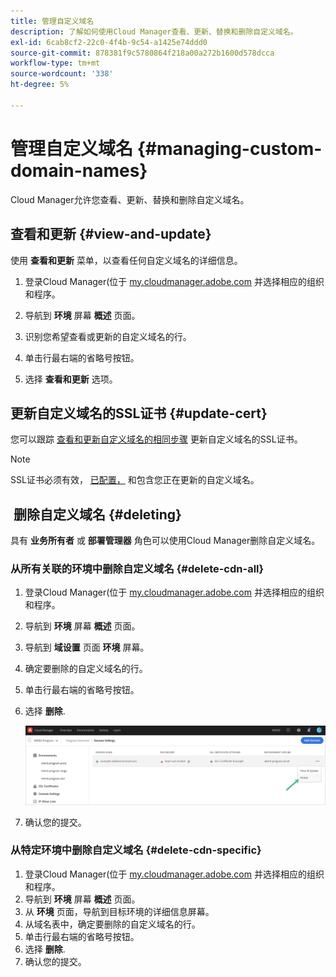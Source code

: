 ```yaml
---
title: 管理自定义域名
description: 了解如何使用Cloud Manager查看、更新、替换和删除自定义域名。
exl-id: 6cab8cf2-22c0-4f4b-9c54-a1425e74ddd0
source-git-commit: 878381f9c5780864f218a00a272b1600d578dcca
workflow-type: tm+mt
source-wordcount: '338'
ht-degree: 5%

---
```


# 管理自定义域名 {#managing-custom-domain-names}

Cloud Manager允许您查看、更新、替换和删除自定义域名。

## 查看和更新 {#view-and-update}

使用 **查看和更新** 菜单，以查看任何自定义域名的详细信息。

1. 登录Cloud Manager(位于 [my.cloudmanager.adobe.com](https://my.cloudmanager.adobe.com/) 并选择相应的组织和程序。

1. 导航到 **环境** 屏幕 **概述** 页面。

1. 识别您希望查看或更新的自定义域名的行。

1. 单击行最右端的省略号按钮。

1. 选择 **查看和更新** 选项。

## 更新自定义域名的SSL证书 {#update-cert}

您可以跟踪 [查看和更新自定义域名的相同步骤](#view-and-update) 更新自定义域名的SSL证书。

>[!NOTE]
>
>SSL证书必须有效， [已配置，](/help/implementing/cloud-manager/managing-ssl-certifications/introduction.md) 和包含您正在更新的自定义域名。

##  删除自定义域名 {#deleting}

具有 **业务所有者** 或 **部署管理器** 角色可以使用Cloud Manager删除自定义域名。

### 从所有关联的环境中删除自定义域名 {#delete-cdn-all}

1. 登录Cloud Manager(位于 [my.cloudmanager.adobe.com](https://my.cloudmanager.adobe.com/) 并选择相应的组织和程序。

1. 导航到 **环境** 屏幕 **概述** 页面。

1. 导航到 **域设置** 页面 **环境** 屏幕。

1. 确定要删除的自定义域名的行。

1. 单击行最右端的省略号按钮。

1. 选择 **删除**.

   ![删除自定义域名](/help/implementing/cloud-manager/assets/cdn/cdn-delete.png)

1. 确认您的提交。

### 从特定环境中删除自定义域名 {#delete-cdn-specific}

1. 登录Cloud Manager(位于 [my.cloudmanager.adobe.com](https://my.cloudmanager.adobe.com/) 并选择相应的组织和程序。
1. 导航到 **环境** 屏幕 **概述** 页面。
1. 从 **环境** 页面，导航到目标环境的详细信息屏幕。
1. 从域名表中，确定要删除的自定义域名的行。
1. 单击行最右端的省略号按钮。
1. 选择 **删除**.
1. 确认您的提交。
